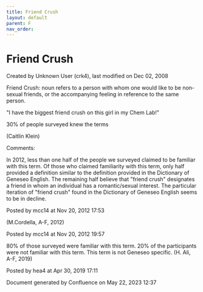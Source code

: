 ```yaml
---
title: Friend Crush
layout: default
parent: F
nav_order:
---
```


# Friend Crush

Created by  Unknown User (crk4), last modified on Dec 02, 2008

Friend Crush: noun refers to a person with whom one would like to be non-sexual friends, or the accompanying feeling in reference to the same person.

&quot;I have the biggest friend crush on this girl in my Chem Lab!&quot;

30% of people surveyed knew the terms

(Caitlin Klein)

Comments:

In 2012, less than one half of the people we surveyed claimed to be familiar with this term. Of those who claimed familiarity with this term, only half provided a definition similar to the definition provided in the Dictionary of Geneseo English. The remaining half believe that &quot;friend crush&quot; designates a friend in whom an individual has a romantic/sexual interest. The particular iteration of &quot;friend crush&quot; found in the Dictionary of Geneseo English seems to be in decline. 

Posted by mcc14 at Nov 20, 2012 17:53

(M.Cordella, A-F, 2012)

Posted by mcc14 at Nov 20, 2012 19:57

80% of those surveyed were familiar with this term. 20% of the participants were not familiar with this term. This term is not Geneseo specific. (H. Ali, A-F, 2019)

Posted by hea4 at Apr 30, 2019 17:11

Document generated by Confluence on May 22, 2023 12:37


